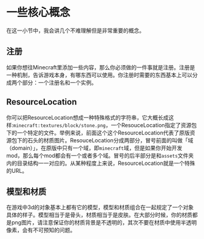 # 一些核心概念

在这一小节中，我会讲几个不难理解但是非常重要的概念。

## 注册

如果你想往Minecraft里添加一些内容，那么你必须做的一件事就是注册。注册是一种机制，告诉游戏本身，有哪东西可以使用。你注册时需要的东西基本上可以分成两个部分：一个注册名和一个实例。

## ResourceLocation

你可以把ResourceLocation想成一种特殊格式的字符串，它大概长成这样:`minecraft:textures/block/stone.png`，一个ResouceLocation指定了资源包下的一个特定的文件。举例来说，前面这个这个ResourceLocation代表了原版资源包下的石头的材质图片。ResouceLocation分成两部分，冒号前面的叫做「域（domain）」，在原版中只有一个域，即`minecraft`域，但是如果你开始开发mod，那么每个mod都会有一个或者多个域。冒号的后半部分是和`assets`文件夹内的目录结构一一对应的。从某种程度上来说，ResourceLocation就是一个特殊的URL。

## 模型和材质

在游戏中3d的对象基本上都有它的模型，模型和材质组合在一起规定了一个对象具体的样子。模型相当于是骨头，材质相当于是皮肤。在大部分时候，你的材质都是png图片，请注意保证你的材质背景是不透明的，其次不要在材质中使用半透明像素，会有不可预知的问题。

